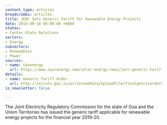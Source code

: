 ```yaml
---
content_type: articles
breadcrumbs: articles
title: JERC Sets Generic Tariff for Renewable Energy Projects
date: 2019-09-18 04:00:00 +0000
states:
- Center-State Relations
sectors:
- Energy
subsectors:
- Renewables
- Power
sources:
- name: Sauenergy
  url: https://www.saurenergy.com/solar-energy-news/jerc-generic-tariff-renewable-energy-projects
details:
- name: Generic Tariff Order
  url: http://jercuts.gov.in/writereaddata/UploadFile/finalgenricorder637031248973941416.pdf
is_newsletter: false

---
```

The Joint Electricity Regulatory Commission for the state of Goa and the Union Territories has issued the generic tariff applicable for renewable energy projects for the financial year 2019-20.
